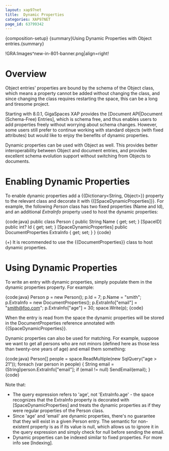 ```yaml
---
layout: xap97net
title:  Dynamic Properties
categories: XAP97NET
page_id: 63799342
---
```


{composition-setup}
{summary}Using Dynamic Properties with Object entries.{summary}

!GRA:Images^new-in-801-banner.png|align=right!

# Overview

Object entries' properties are bound by the schema of the Object class, which means a property cannot be added without changing the class, and since changing the class requires restarting the space, this can be a long and tiresome project.

Starting with 8.0.1, GigaSpaces XAP provides the [Document API|Document (Schema-Free) Entries], which is schema free, and thus enables users to add properties freely without worrying about schema changes. However, some users still prefer to continue working with standard objects (with fixed attributes) but would like to enjoy the benefits of dynamic properties.

Dynamic properties can be used with Object as well. This provides better interoperability between Object and document entries, and provides excellent schema evolution support without switching from Objects to documents.

# Enabling Dynamic Properties

To enable dynamic properties add a {{Dictionary<String, Object>}} property to the relevant class and decorate it with {{\[SpaceDynamicProperties\]}}. For example, the following *Person* class has two fixed properties (Name and Id), and an additional *ExtraInfo* property used to host the dynamic properties:

{code:java}
public class Person
{
    public String Name { get; set; }
    [SpaceID]
    public int? Id { get; set; }
    [SpaceDynamicProperties]
    public DocumentProperties ExtraInfo { get; set; }
}
{code}

(+) It is recommended to use the {{DocumentProperties}} class to host dynamic properties.

# Using Dynamic Properties

To write an entry with dynamic properties, simply populate them in the dynamic properties property. For example:

{code:java}
Person p = new Person();
p.Id = 7;
p.Name = "smith";
p.ExtraInfo = new DocumentProperties();
p.ExtraInfo["email"] = "smith@foo.com";
p.ExtraInfo["age"] = 30;
space.Write(p);
{code}

When the entry is read from the space the dynamic properties will be stored in the DocumentProperties reference annotated with {{SpaceDynamicProperties}}.

Dynamic properties can also be used for matching. For example, suppose we want to get all persons who are not minors (defined here as those less than twenty-one years of age) and email them something:

{code:java}
Person[] people = space.ReadMultiple<Person>(new SqlQuery<Person>("age > 21"));
foreach (var person in people)
{
    String email = (String)person.ExtraInfo["email"];
    if (email != null)
        SendEmail(email);
}
{code}

Note that:
- The query expression refers to 'age', not 'ExtraInfo.age' - the space recognizes that the ExtraInfo property is decorated with \[SpaceDynamicProperties\] and treats the dynamic properties as if they were regular properties of the Person class.
- Since 'age' and 'email' are dynamic properties, there's no guarantee that they will exist in a given Person entry. The semantic for non-existent property is as if its value is null, which allows us to ignore it in the query expression and simply check for null before sending the email.
- Dynamic properties can be indexed similar to fixed properties. For more info see [Indexing].

